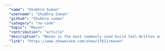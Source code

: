 ```yaml
---
  "name": "Shubhra Suman"
  "username": "Shubhra Suman"
  "github": "Shubhra suman"  
  "category": "no-code"
  "topic": "Maven"
  "contribution": "article"
  "description": "Maven is the most commonly used build tool.Written an article about basics of maven"
  "link": "https://www.showwcase.com/show/17611/maven"
---  
```


